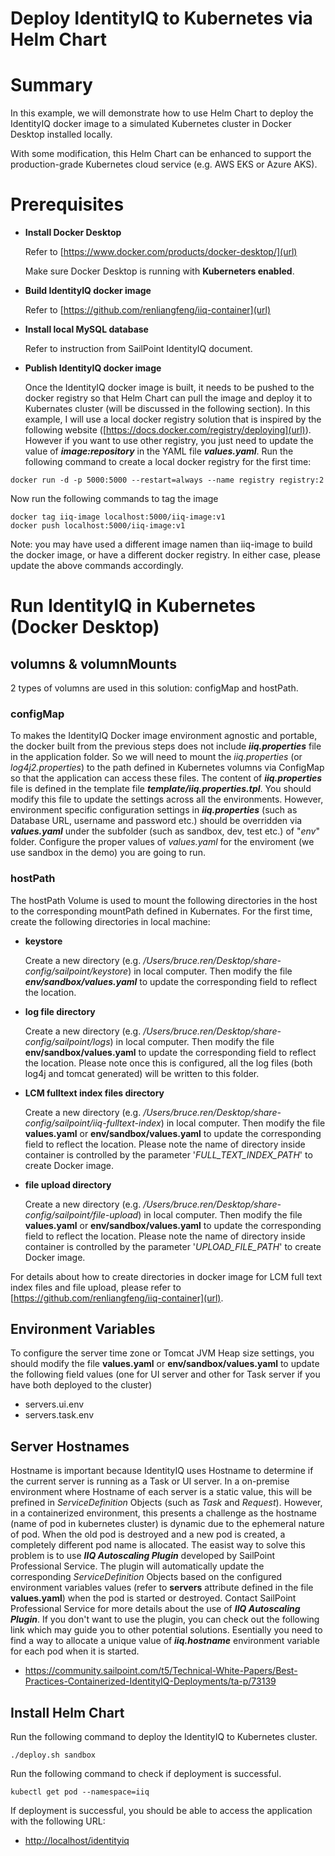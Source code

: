 Deploy IdentityIQ to Kubernetes via Helm Chart
================================

# Summary
In this example, we will demonstrate how to use Helm Chart to deploy the IdentityIQ docker image to a simulated Kubernetes cluster in Docker Desktop installed locally. 

With some modification, this Helm Chart can be enhanced to support the production-grade Kubernetes cloud service (e.g. AWS EKS or Azure AKS).

# Prerequisites
- **Install Docker Desktop**

  Refer to [https://www.docker.com/products/docker-desktop/](url)

  Make sure Docker Desktop is running with **Kuberneters enabled**.
- **Build IdentityIQ docker image** 
  
  Refer to [https://github.com/renliangfeng/iiq-container](url)

- **Install local MySQL database**

  Refer to instruction from SailPoint IdentityIQ document.
- **Publish IdentityIQ docker image**
     
  Once the IdentityIQ docker image is built, it needs to be pushed to the docker registry so that Helm Chart can pull the image and deploy it to Kubernates cluster (will be discussed in the following section). In this example, I will use a local docker registry solution that is inspired by the following website ([https://docs.docker.com/registry/deploying](url)). However if you want to use other registry, you just need to update the value of ***image:repository*** in the YAML file ***values.yaml***. Run the following command to create a local docker registry for the first time:

```
docker run -d -p 5000:5000 --restart=always --name registry registry:2
```

  Now run the following commands to tag the image
```
docker tag iiq-image localhost:5000/iiq-image:v1
docker push localhost:5000/iiq-image:v1
```

Note: you may have used a different image namen than iiq-image to build the docker image, or have a different docker registry. In either case, please update the above commands accordingly.

# Run IdentityIQ in Kubernetes (Docker Desktop)
## volumns & volumnMounts
2 types of volumns are used in this solution: configMap and hostPath.
### configMap
To makes the IdentityIQ Docker image environment agnostic and portable, the docker built from the previous steps does not include ***iiq.properties*** file in the application folder. So we will need to mount the *iiq.properties* (or *log4j2.properties*) to the path defined in Kubernetes volumns via ConfigMap so that the application can access these files. The content of ***iiq.properties*** file is defined in the template file ***template/iiq.properties.tpl***. You should modify this file to update the settings across all the environments. However, environment specific configuration settings in ***iiq.properties*** (such as Database URL, username and password etc.) should be overridden via ***values.yaml*** under the subfolder (such as sandbox, dev, test etc.) of "*env*" folder. Configure the proper values of *values.yaml* for the enviroment (we use sandbox in the demo) you are going to run. 

### hostPath
The hostPath Volume is used to mount the following directories in the host to the corresponding mountPath defined in Kubernates. For the first time, create the following directories in local machine:

- **keystore**
  
   Create a new directory (e.g. */Users/bruce.ren/Desktop/share-config/sailpoint/keystore*) in local computer.
   Then modify the file ***env/sandbox/values.yaml*** to update the corresponding field to reflect the location.

- **log file directory** 

   Create a new directory (e.g. */Users/bruce.ren/Desktop/share-config/sailpoint/logs*) in local computer.
   Then modify the file **env/sandbox/values.yaml** to update the corresponding field to reflect the location. Please note once this is configured, all the log files (both log4j and tomcat generated) will be written to this folder.

- **LCM fulltext index files directory** 

   Create a new directory (e.g. */Users/bruce.ren/Desktop/share-config/sailpoint/iiq-fulltext-index*) in local computer.
   Then modify the file **values.yaml** or **env/sandbox/values.yaml** to update the corresponding field to reflect the location. Please note the name of directory inside container is controlled by the parameter '*FULL_TEXT_INDEX_PATH*' to create Docker image. 

- **file upload directory** 

   Create a new directory (e.g. */Users/bruce.ren/Desktop/share-config/sailpoint/file-upload*) in local computer.
   Then modify the file **values.yaml** or **env/sandbox/values.yaml** to update the corresponding field to reflect the location. Please note the name of directory inside container is controlled by the parameter '*UPLOAD_FILE_PATH*' to create Docker image. 

For details about how to create directories in docker image for LCM full text index files and file upload, please refer to [https://github.com/renliangfeng/iiq-container](url). 

## Environment Variables
To configure the server time zone or Tomcat JVM Heap size settings, you should modify the file **values.yaml** or **env/sandbox/values.yaml** to update the following field values (one for UI server and other for Task server if you have both deployed to the cluster)
- servers.ui.env
- servers.task.env

## Server Hostnames
Hostname is important because IdentityIQ uses Hostname to determine if the current server is running as a Task or UI server. In a on-premise environment where Hostname of each server is a static value, this will be prefined in *ServiceDefinition* Objects (such as *Task* and *Request*). However, in a containerized environment, this presents a challenge as the hostname (name of pod in kubernetes cluster) is dynamic due to  the ephemeral nature of pod. When the old pod is destroyed and a new pod is created, a completely different pod name is allocated. The easist way to solve this problem is to use ***IIQ Autoscaling Plugin*** developed by SailPoint Professional Service. The plugin will automatically update the corresponding *ServiceDefinition* Objects based on the configured environment variables values (refer to **servers** attribute defined in the file **values.yaml**) when the pod is started or destroyed. Contact SailPoint Professional Service for more details about the use of ***IIQ Autoscaling Plugin***. If you don't want to use the plugin, you can check out the following link which may guide you to other potential solutions. Esentially you need to find a way to allocate a unique value of ***iiq.hostname*** environment variable for each pod when it is started.

- https://community.sailpoint.com/t5/Technical-White-Papers/Best-Practices-Containerized-IdentityIQ-Deployments/ta-p/73139



## Install Helm Chart
Run the following command to deploy the IdentityIQ to Kubernetes cluster.

```
./deploy.sh sandbox
```

Run the following command to check if deployment is successful.

```
kubectl get pod --namespace=iiq
```

If deployment is successful, you should be able to access the application with the following URL:
- [http://localhost/identityiq](url)
